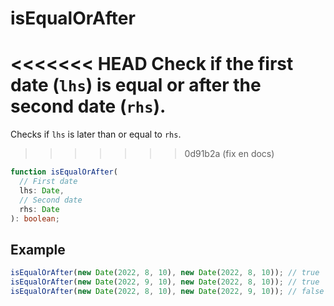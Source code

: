 # isEqualOrAfter

<<<<<<< HEAD
Check if the first date (`lhs`) is equal or after the second date (`rhs`).
=======
Checks if `lhs` is later than or equal to `rhs`.

> > > > > > > 0d91b2a (fix en docs)

```typescript
function isEqualOrAfter(
  // First date
  lhs: Date,
  // Second date
  rhs: Date
): boolean;
```

## Example

```typescript
isEqualOrAfter(new Date(2022, 8, 10), new Date(2022, 8, 10)); // true
isEqualOrAfter(new Date(2022, 9, 10), new Date(2022, 8, 10)); // true
isEqualOrAfter(new Date(2022, 8, 10), new Date(2022, 9, 10)); // false
```
